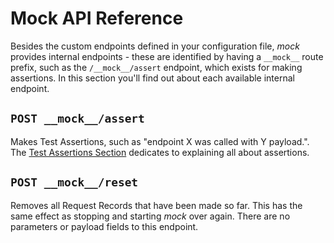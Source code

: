 # Mock API Reference

Besides the custom endpoints defined in your configuration file, *mock* provides internal endpoints - these are identified by having a `__mock__` route prefix, such as the `/__mock__/assert` endpoint, which exists for making assertions. In this section you'll find out about each available internal endpoint.

## `POST __mock__/assert`

Makes Test Assertions, such as "endpoint X was called with Y payload.". The [Test Assertions Section](#test-assertions) dedicates to explaining all about assertions.

## `POST __mock__/reset`

Removes all Request Records that have been made so far. This has the same effect as stopping and starting *mock* over again. There are no parameters or payload fields to this endpoint.


